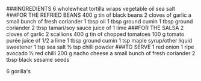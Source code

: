 ###INGREDIENTS
6 wholewheat tortilla wraps
vegetable oil
sea salt
###FOR THE REFRIED BEANS
400 g tin of black beans
2 cloves of garlic
a small bunch of fresh coriander
1 tbsp oil
1 tbsp ground cumin
1 tbsp ground coriander
2 tbsp tamari/soy sauce
juice of 1 lime
###FOR THE SALSA
2 cloves of garlic
2 scallions
400 g tin of chopped tomatoes
100 g tomato purée
juice of 1/2 a lime
1 tbsp ground cumin
1 tsp maple syrup/other liquid sweetener
1 tsp sea salt
½ tsp chilli powder
###TO SERVE
1 red onion
1 ripe avocado
½ red chilli
200 g nacho cheese
a small bunch of fresh coriander
2 tbsp black sesame seeds

6 gorilla's
